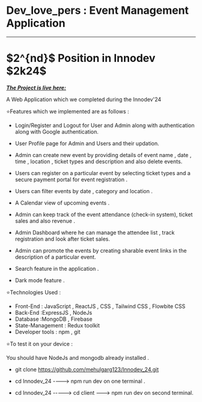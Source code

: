 # Dev_love_pers : Event Management Application
<hr/>

<h1>
 $2^{nd}$ Position in Innodev $2k24$
</h1>

**_[The Project is live here: ](https://innodev-24-3.onrender.com)_**
<br/>



A Web Application which we completed during the Innodev'24

⭐Features which we implemented are as follows : 

 - Login/Register and Logout for User and Admin along with authentication along with Google authentication. 

 - User Profile page for Admin and Users and their updation.

 - Admin can create new event by providing details of event name , date , time , location , ticket types and description and also delete events.

 - Users can register on a particular event by selecting ticket types and a secure payment portal for event registration .

 - Users can filter events by date , category and location .

 - A Calendar view of upcoming events .


 
 - Admin can keep track of the event attendance (check-in system), ticket sales and also revenue .

 - Admin Dashboard where he can manage the attendee list , track registration and look after ticket sales.

 - Admin can promote the events by creating sharable event links in the description of a particular event.

 - Search feature in the application .

 - Dark mode feature .

⭐Technologies Used : 

 - Front-End : JavaScript , ReactJS , CSS , Tailwind CSS , Flowbite CSS
 - Back-End :ExpressJS , NodeJs
 - Database :MongoDB , Firebase
 - State-Management : Redux toolkit
 - Developer tools : npm , git


⭐To test it on your device : 

 You should have NodeJs and mongodb already installed .

 - git clone https://github.com/mehulgarg123/Innodev_24.git

 - cd Innodev_24 ----> npm run dev on one terminal .

 - cd Innodev_24 -----> cd client ---> npm run dev on second terminal.




